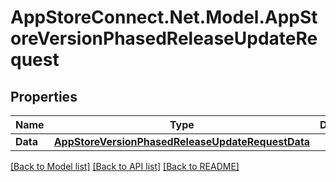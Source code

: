 # AppStoreConnect.Net.Model.AppStoreVersionPhasedReleaseUpdateRequest

## Properties

Name | Type | Description | Notes
------------ | ------------- | ------------- | -------------
**Data** | [**AppStoreVersionPhasedReleaseUpdateRequestData**](AppStoreVersionPhasedReleaseUpdateRequestData.md) |  | 

[[Back to Model list]](../README.md#documentation-for-models) [[Back to API list]](../README.md#documentation-for-api-endpoints) [[Back to README]](../README.md)

